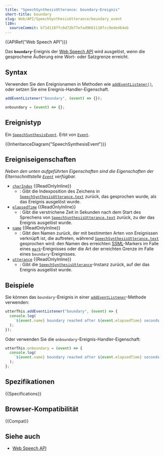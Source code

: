 ```yaml
---
title: "SpeechSynthesisUtterance: boundary-Ereignis"
short-title: boundary
slug: Web/API/SpeechSynthesisUtterance/boundary_event
l10n:
  sourceCommit: b71d118ffc6d72b77efad9661110fcc9ede464eb
---
```


{{APIRef("Web Speech API")}}

Das **`boundary`**-Ereignis der [Web Speech API](/de/docs/Web/API/Web_Speech_API) wird ausgelöst, wenn die gesprochene Äußerung eine Wort- oder Satzgrenze erreicht.

## Syntax

Verwenden Sie den Ereignisnamen in Methoden wie [`addEventListener()`](/de/docs/Web/API/EventTarget/addEventListener), oder setzen Sie eine Ereignis-Handler-Eigenschaft.

```js
addEventListener("boundary", (event) => {});

onboundary = (event) => {};
```

## Ereignistyp

Ein [`SpeechSynthesisEvent`](/de/docs/Web/API/SpeechSynthesisEvent). Erbt von [`Event`](/de/docs/Web/API/Event).

{{InheritanceDiagram("SpeechSynthesisEvent")}}

## Ereigniseigenschaften

_Neben den unten aufgeführten Eigenschaften sind die Eigenschaften der Elternschnittstelle [`Event`](/de/docs/Web/API/Event) verfügbar._

- [`charIndex`](/de/docs/Web/API/SpeechSynthesisEvent/charIndex) {{ReadOnlyInline}}
  - : Gibt die Indexposition des Zeichens in [`SpeechSynthesisUtterance.text`](/de/docs/Web/API/SpeechSynthesisUtterance/text) zurück, das gesprochen wurde, als das Ereignis ausgelöst wurde.
- [`elapsedTime`](/de/docs/Web/API/SpeechSynthesisEvent/elapsedTime) {{ReadOnlyInline}}
  - : Gibt die verstrichene Zeit in Sekunden nach dem Start des Sprechens von [`SpeechSynthesisUtterance.text`](/de/docs/Web/API/SpeechSynthesisUtterance/text) zurück, zu der das Ereignis ausgelöst wurde.
- [`name`](/de/docs/Web/API/SpeechSynthesisEvent/name) {{ReadOnlyInline}}
  - : Gibt den Namen zurück, der mit bestimmten Arten von Ereignissen verknüpft ist, die auftreten, während [`SpeechSynthesisUtterance.text`](/de/docs/Web/API/SpeechSynthesisUtterance/text) gesprochen wird: den Namen des erreichten [SSML](https://www.w3.org/TR/speech-synthesis/#S3.3.2)-Markers im Falle eines [`mark`](/de/docs/Web/API/SpeechSynthesisUtterance/mark_event)-Ereignisses oder die Art der erreichten Grenze im Falle eines `boundary`-Ereignisses.
- [`utterance`](/de/docs/Web/API/SpeechSynthesisEvent/utterance) {{ReadOnlyInline}}
  - : Gibt die [`SpeechSynthesisUtterance`](/de/docs/Web/API/SpeechSynthesisUtterance)-Instanz zurück, auf der das Ereignis ausgelöst wurde.

## Beispiele

Sie können das `boundary`-Ereignis in einer [`addEventListener`](/de/docs/Web/API/EventTarget/addEventListener)-Methode verwenden:

```js
utterThis.addEventListener("boundary", (event) => {
  console.log(
    `${event.name} boundary reached after ${event.elapsedTime} seconds.`,
  );
});
```

Oder verwenden Sie die `onboundary`-Ereignis-Handler-Eigenschaft:

```js
utterThis.onboundary = (event) => {
  console.log(
    `${event.name} boundary reached after ${event.elapsedTime} seconds.`,
  );
};
```

## Spezifikationen

{{Specifications}}

## Browser-Kompatibilität

{{Compat}}

## Siehe auch

- [Web Speech API](/de/docs/Web/API/Web_Speech_API)
